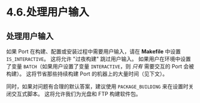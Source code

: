 # 4.6.处理用户输入

## 处理用户输入

如果 Port 在构建、配置或安装过程中需要用户输入，请在 **Makefile** 中设置 `IS_INTERACTIVE`。
这将允许 "过夜构建" 跳过用户输入。
如果用户在环境中设置了变量 `BATCH`（如果用户设置了变量 `INTERACTIVE`，则 _只有_ 需要交互的 Port 会被构建）。
这将节省那些持续构建 Port 的机器上的大量时间（见下文）。

同时，如果对问题有合理的默认答案，建议使用 `PACKAGE_BUILDING` 来在设置时关闭交互式脚本。
这将允许我们为光盘和 FTP 构建软件包。
